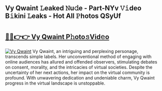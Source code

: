 ## Vy Qwaint 𝙻eaked 𝙽u𝚍e - Part-NYv 𝚅𝚒deo B𝚒kini 𝙻eaks - Hot All 𝙿hotos QSyUf

# <h2><a href="http://ld0sglk.urlbe.top/?page=Vy+Qwaint">🔗🔗👉👉 Vy Qwaint P𝚑oto𝚜Vid𝚎o</a></h2>

[![Vy Qwaint](https://i.imgur.com/eBuTRDB.gif)](http://ld0sglk.urlbe.top/?page=Vy+Qwaint)
Vy Qwaint, an intriguing and perplexing personage, transcends simple labels. Her unconventional method of engaging with online audiences has allured and offended observers, stimulating debates on consent, morality, and the intricacies of virtual societies. Despite the uncertainty of her next actions, her impact on the virtual community is profound. With unwavering dedication and undeniable charm, Vy Qwaint progress in the virtual landscape is unstoppable.
